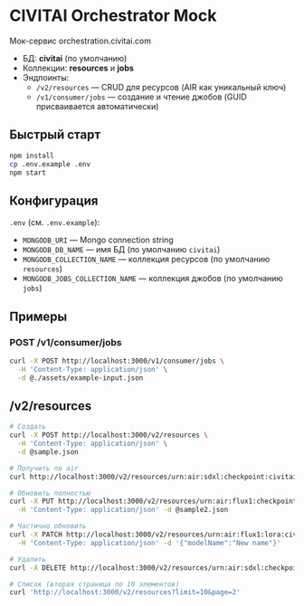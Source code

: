 # CIVITAI Orchestrator Mock

Мок-сервис orchestration.civitai.com

- БД: **civitai** (по умолчанию)
- Коллекции: **resources** и **jobs**
- Эндпоинты:
  - `/v2/resources` — CRUD для ресурсов (AIR как уникальный ключ)
  - `/v1/consumer/jobs` — создание и чтение джобов (GUID присваивается автоматически)

## Быстрый старт

```bash
npm install
cp .env.example .env
npm start
```

## Конфигурация

`.env` (см. `.env.example`):
- `MONGODB_URI` — Mongo connection string
- `MONGODB_DB_NAME` — имя БД (по умолчанию `civitai`)
- `MONGODB_COLLECTION_NAME` — коллекция ресурсов (по умолчанию `resources`)
- `MONGODB_JOBS_COLLECTION_NAME` — коллекция джобов (по умолчанию `jobs`)

## Примеры

### POST /v1/consumer/jobs

```bash
curl -X POST http://localhost:3000/v1/consumer/jobs \
  -H 'Content-Type: application/json' \
  -d @./assets/example-input.json
```

## /v2/resources

```bash
# Создать
curl -X POST http://localhost:3000/v2/resources \
  -H 'Content-Type: application/json' \
  -d @sample.json

# Получить по air
curl http://localhost:3000/v2/resources/urn:air:sdxl:checkpoint:civitai:101055@128078

# Обновить полностью
curl -X PUT http://localhost:3000/v2/resources/urn:air:flux1:checkpoint:civitai:618692@691639 \
  -H 'Content-Type: application/json' -d @sample2.json

# Частично обновить
curl -X PATCH http://localhost:3000/v2/resources/urn:air:flux1:lora:civitai:233497@937698 \
  -H 'Content-Type: application/json' -d '{"modelName":"New name"}'

# Удалить
curl -X DELETE http://localhost:3000/v2/resources/urn:air:sdxl:checkpoint:civitai:101055@128078

# Список (вторая страница по 10 элементов)
curl 'http://localhost:3000/v2/resources?limit=10&page=2'
```
